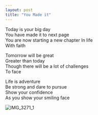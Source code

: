 ```yaml
---
layout: post
title: "You Made it"
---
```


Today is your big day<br>
You have made it to next page<br>
You are now starting a new chapter In life<br>
With faith<br>

Tomorrow will be great<br>
Greater than today<br>
Though there will be a lot of challenges<br>
To face<br>

Life is adventure<br>
Be strong and dare to pursue<br>
Show your confidence<br>
As you show your smiling face<br>

![IMG_3271_1](https://github.com/kathybeyer/kathybeyer.github.io/assets/121460653/ca4b38a4-519f-4f97-b606-e5c6b6e852ce)
